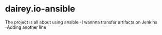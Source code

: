 # dairey.io-ansible
The project is all about using ansible
-I wannna transfer artifacts on Jenkins
-Adding another line
